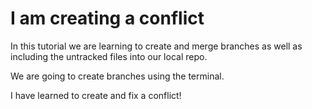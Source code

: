 # I am creating a conflict

In this tutorial we are learning to create and merge branches as well as including the untracked files into our local repo.

We are going to create branches using the terminal.

I have learned to create and fix a conflict!
